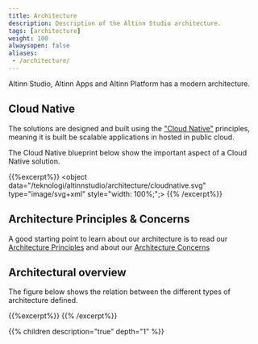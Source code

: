 ```yaml
---
title: Architecture
description: Description of the Altinn Studio architecture.
tags: [architecture]
weight: 100
alwaysopen: false
aliases:
 - /architecture/
---
```

Altinn Studio, Altinn Apps and Altinn Platform has a modern architecture. 

## Cloud Native
The solutions are designed and built using the ["Cloud Native"](https://github.com/cncf/toc/blob/master/DEFINITION.md) principles, meaning
it is built be scalable applications in hosted in public cloud. 

The Cloud Native blueprint below show the important aspect of a Cloud Native solution.

{{%excerpt%}}
<object data="/teknologi/altinnstudio/architecture/cloudnative.svg" type="image/svg+xml" style="width: 100%;";></object>
{{% /excerpt%}}

## Architecture Principles & Concerns

A good starting point to learn about our architecture is to read our [Architecture Principles](/teknologi/altinnstudio/architecture/principles/) and 
about our [Architecture Concerns](/teknologi/altinnstudio/architecture/concerns/)

## Architectural overview
The figure below shows the relation between the different types of architecture defined.

{{%excerpt%}}
<object data="/architecture/architectureoverview.svg" type="image/svg+xml" style="width: 100%; max-width: 1000px"></object>
{{% /excerpt%}}

{{% children description="true" depth="1" %}}
